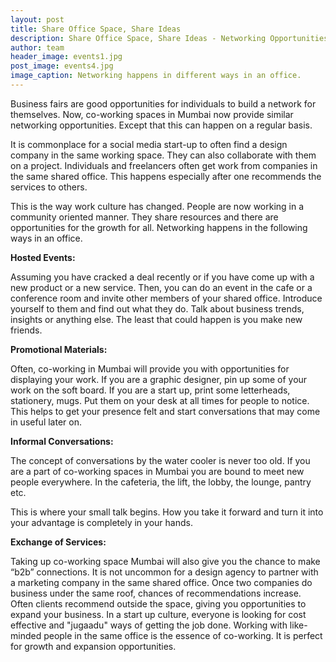 ```yaml
---
layout: post
title: Share Office Space, Share Ideas
description: Share Office Space, Share Ideas - Networking Opportunities That Come With Coworking in Mumbai
author: team
header_image: events1.jpg
post_image: events4.jpg
image_caption: Networking happens in different ways in an office.
---
```


Business fairs are good opportunities for individuals to build a network for themselves. Now, co-working spaces in Mumbai now provide similar networking opportunities. Except that this can happen on a regular basis.

It is commonplace for a social media start-up to often find a design company in the same working space. They can also collaborate with them on a project. Individuals and freelancers often get work from companies in the same shared office. This happens especially after one recommends the services to others.

This is the way work culture has changed. People are now working in a community oriented manner. They share resources and there are opportunities for the growth for all. Networking happens in the following ways in an office.

**Hosted Events:**

Assuming you have cracked a deal recently or if you have come up with a new product or a new service. Then, you can do an event in the cafe or a conference room and invite other members of your shared office. Introduce yourself to them and find out what they do. Talk about business trends, insights or anything else. The least that could happen is you make new friends.

**Promotional Materials:**

Often, co-working in Mumbai will provide you with opportunities for displaying your work. If you are a graphic designer, pin up some of your work on the soft board. If you are a start up, print some letterheads, stationery, mugs. Put them on your desk at all times for people to notice. This helps to get your presence felt and start conversations that may come in useful later on.

**Informal Conversations:**

The concept of conversations by the water cooler is never too old. If you are a part of co-working spaces in Mumbai you are bound to meet new people everywhere. In the cafeteria, the lift, the lobby, the lounge, pantry etc.

This is where your small talk begins. How you take it forward and turn it into your advantage is completely in your hands.

**Exchange of Services:**

Taking up co-working space Mumbai will also give you the chance to make “b2b” connections. It is not uncommon for a design agency to partner with a marketing company in the same shared office. Once two companies do business under the same roof, chances of recommendations increase. Often clients recommend outside the space, giving you opportunities to expand your business. In a start up culture, everyone is looking for cost effective and "jugaadu" ways of getting the job done. Working with like-minded people in the same office is the essence of co-working. It is perfect for growth and expansion opportunities.
